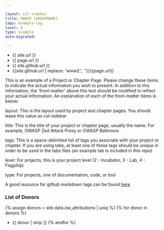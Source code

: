 ```yaml
---

layout: col-sidebar
title: OWASP [GROUPNAME]
tags: example-tag
level: 4
type: example
auto-migrated: 

---
```


* {{ site.url }}
* {{ page.url }}
* {{ site.github.url }}
* {{site.github.url | replace: 'www2.', ''}}{{page.url}}

<!-- rebuild 9 -->
This is an example of a Project or Chapter Page.  Please change these items to indicate the actual information you wish to present.  In addition to this information, the 'front-matter' above this text should be modified to reflect your actual information.  An explanation of each of the front-matter items is below:

layout: This is the layout used by project and chapter pages.  You should leave this value as col-sidebar

title: This is the title of your project or chapter page, usually the name.  For example, OWASP Zed Attack Proxy or OWASP Baltimore

tags: This is a space-delimited list of tags you associate with your project or chapter.  If you are using tabs, at least one of these tags should be unique in order to be used in the tabs files (an example tab is included in this repo) 

level: For projects, this is your project level (2 - Incubator, 3 - Lab, 4 - Flagship)

type: For projects, one of documentation, code, or tool

A good resource for github markdown tags can be found [here]([https://www2.owasp.org/migration)

### List of Donors
{% assign donors = site.data.ow_attributions | uniq %}
{% for donor in donors %}
* {{ donor | strip }}
{% endfor %}
